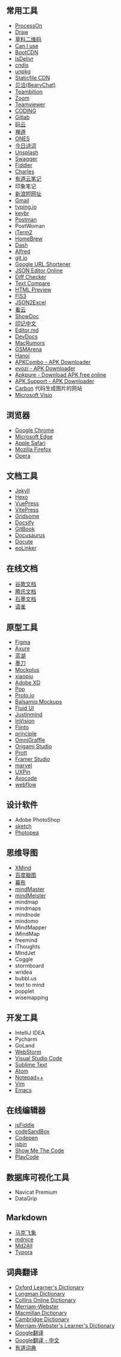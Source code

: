 ## 常用工具
- [ProcessOn](https://www.processon.com/)
- [Draw](https://www.draw.io/)
- [草料二维码](https://cli.im/)
- [Can I use](https://caniuse.com/)
- [BootCDN](https://www.bootcdn.cn/)
- [jsDelivr](https://www.jsdelivr.com/)
- [cndjs](https://cdnjs.com/)
- [unpkg](https://unpkg.com/)
- [Staticfile CDN](https://www.staticfile.org/)
- [贝洽(BearyChat)](https://bearychat.com/)
- [Teambition](https://www.teambition.com/)
- [Zoom](https://zoom.us/)
- [Teamviewer](https://www.teamviewer.com/)
- [CODING](https://coding.net/) 
- [Gitlab](https://gitlab.com/)
- [码云](https://gitee.com/)
- [禅道](https://www.zentao.net/)
- [ONES](https://ones.ai/)
- [今日诗词](https://www.jinrishici.com/)
- [Unsplash](https://unsplash.com/)
- [Swagger](https://swagger.io/)
- [Fiddler](https://www.telerik.com/fiddler)
- [Charles](https://www.charlesproxy.com/)
- [有道云笔记](http://note.youdao.com/)
- 印象笔记
- [新浪短网址](http://sina.lt/)
- [Gmail](https://www.google.com/gmail/)
- [typing.io](https://typing.io/)
- [keybr](https://www.keybr.com/)
- [Postman](https://www.postman.com/)
- PostWoman
- [iTerm2](https://www.iterm2.com/)
- [HomeBrew](https://brew.sh/)
- [Dash](https://www.dash.org/)
- [Alfred](https://www.alfredapp.com/)
- [git.io](https://git.io/)
- [Google URL Shortener](https://goo.gl/)
- [JSON Editor Online](http://jsoneditoronline.org/)
- [Diff Checker](https://www.diffchecker.com/)
- [Text Compare](https://text-compare.com/)
- [HTML Preview](http://htmlpreview.github.io/)
- [FIS3](http://fis.baidu.com/)
- [JSON2Excel](http://j2e.kpoda.com/)
- [看云](https://www.kancloud.cn/)
- [ShowDoc](https://www.showdoc.cc/)
- [印记中文](https://www.docschina.org/)
- [Editor.md](https://pandao.github.io/editor.md/)
- [DevDocs](http://devdocs.io/)
- [MacRumors](https://www.macrumors.com/)
- [GSMArena](https://www.gsmarena.com/)
- [Hanoi](http://www.hannuota.cn/)
- [APKCombo - APK Downloader](https://apkcombo.com/apk-downloader/)
- [evozi - APK Downloader](https://apps.evozi.com/apk-downloader/)
- [Apkpure - Download APK free online](https://apkpure.com/)
- [APK.Support - APK Downloader](https://apk.support/apk-downloader)
- [Carbon](https://carbon.now.sh/) 代码生成图片的网站
- [Microsoft Visio](https://www.microsoft.com/en-us/microsoft-365/visio/flowchart-software)

## 浏览器
- [Google Chrome](https://www.google.com/chrome/)
- [Microsoft Edge](https://www.microsoft.com/en-us/edge)
- [Apple Safari](https://www.apple.com/safari/)
- [Mozilla Firefox](https://www.mozilla.org/en-US/firefox/)
- [Opera](https://www.opera.com/)

## 文档工具
- [Jekyll](https://jekyllrb.com/)
- [Hexo](https://hexo.io/)
- [VuePress](https://vuepress.vuejs.org/)
- [VitePress](https://vitepress.vuejs.org/)
- [Gridsome](https://github.com/gridsome/gridsome)
- [Docsify](https://docsify.js.org/)
- [GitBook](https://www.gitbook.com/)
- [Docusaurus](https://docusaurus.io/)
- [Docute](https://github.com/egoist/docute)
- [eoLinker](https://www.eolinker.com/)

## 在线文档
- [谷歌文档](https://docs.google.com/)
- [腾讯文档](https://docs.qq.com/)
- [石墨文档](https://shimo.im/)
- [语雀](https://www.yuque.com/)

## 原型工具
- [Figma](https://www.figma.com/)
- [Axure](https://www.axure.com/)
- [蓝湖](https://lanhuapp.com/)
- [墨刀](https://modao.cc/)
- [Mockplus](https://www.mockplus.cn/)
- [xiaopiu](https://www.xiaopiu.com/)
- [Adobe XD](https://www.adobe.com/products/xd.html)
- [Pop](https://popapp.in/)
- [Proto.io](https://proto.io/)
- [Balsamiq Mockups](https://balsamiq.com/)
- [Fluid UI](https://www.fluidui.com/)
- [Justinmind](https://www.justinmind.com/)
- [InVision](https://www.invisionapp.com/)
- [Flinto](https://www.flinto.com/)
- [principle](https://principleformac.com/)
- [OmniGraffle](https://www.omnigroup.com/omnigraffle/)
- [Origami Studio](https://origami.design/)
- [Prott](https://prottapp.com/)
- [Framer Studio](https://www.framer.com/)
- [marvel](https://marvelapp.com/)
- [UXPin](https://www.uxpin.com/)
- [Avocode](https://avocode.com/)
- [webflow](https://webflow.com/)

## 设计软件
- Adobe PhotoShop
- [sketch](https://www.sketch.com/)
- [Photopea](https://www.photopea.com/)

## 思维导图
- [XMind](https://www.xmind.net/)
- [百度脑图](http://naotu.baidu.com/)
- [幕布](https://mubu.com/)
- [mindMaster](https://www.mindmaster.io/)
- [mindMeister](https://www.mindmanager.com/)
- mindmap
- mindmaps
- mindnode
- mindomo
- MindMapper
- iMindMap
- freemind
- iThoughts
- MindJet
- Coggle
- stormboard
- wridea
- bubbl.us
- text to mind
- popplet
- wisemapping

## 开发工具
- IntelliJ IDEA
- Pycharm
- GoLand
- [WebStorm](https://www.jetbrains.com/webstorm/)
- [Visual Studio Code](https://code.visualstudio.com/)
- [Sublime Text](https://www.sublimetext.com/)
- [Atom](https://atom.io/)
- [Notepad++](https://notepad-plus-plus.org/)
- [Vim](http://www.vim.org/)
- [Emacs](https://www.gnu.org/software/emacs/)

## 在线编辑器
- [jsFiddle](http://jsfiddle.net/)
- [codeSandBox](https://codesandbox.io/)
- [Codepen](https://codepen.io/)
- [jsbin](https://jsbin.com/)
- [Show Me The Code](https://www.icode.live/)
- [PlayCode](https://playcode.io/)

## 数据库可视化工具

- Navicat Premium
- DataGrip

## Markdown
- [马克飞象](https://maxiang.io/)
- [mdnice](https://www.mdnice.com/)
- [Md2All](http://md.aclickall.com/)
- [Typora](https://typora.io/)

## 词典翻译
- [Oxford Learner's Dictionary](https://www.oxfordlearnersdictionaries.com/)
- [Longman Dictionary](https://www.ldoceonline.com/)
- [Collins Online Dictionary](https://www.collinsdictionary.com/)
- [Merriam-Webster](https://www.merriam-webster.com/)
- [Macmillan Dictionary](https://www.macmillandictionary.com/)
- [Cambridge Dictionary](https://dictionary.cambridge.org/)
- [Merriam-Webster's Learner's Dictionary](https://www.learnersdictionary.com/)
- [Google翻译](https://translate.google.com/)
- [Google翻译 - 中文](https://translate.google.cn/)
- [有道词典](https://youdao.com/)
